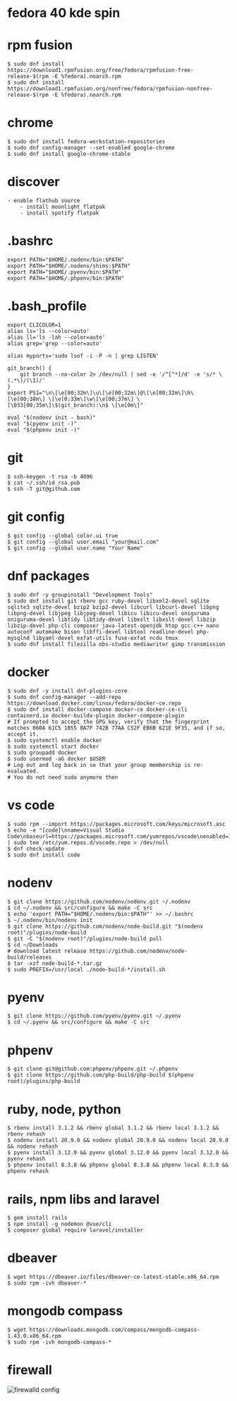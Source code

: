 
# fedora 40 kde spin

# rpm fusion

    $ sudo dnf install https://download1.rpmfusion.org/free/fedora/rpmfusion-free-release-$(rpm -E %fedora).noarch.rpm
    $ sudo dnf install https://download1.rpmfusion.org/nonfree/fedora/rpmfusion-nonfree-release-$(rpm -E %fedora).noarch.rpm

# chrome

    $ sudo dnf install fedora-workstation-repositories
    $ sudo dnf config-manager --set-enabled google-chrome
    $ sudo dnf install google-chrome-stable

# discover

    - enable flathub source
        - install moonlight flatpak
        - install spotify flatpak

# .bashrc

    export PATH="$HOME/.nodenv/bin:$PATH"
    export PATH="$HOME/.nodenv/shims:$PATH"
    export PATH="$HOME/.pyenv/bin:$PATH"
    export PATH="$HOME/.phpenv/bin:$PATH"

# .bash_profile

    export CLICOLOR=1
    alias ls='ls --color=auto'
    alias ll='ls -lah --color=auto'
    alias grep='grep --color=auto'

    alias myports='sudo lsof -i -P -n | grep LISTEN'

    git_branch() {
        git branch --no-color 2> /dev/null | sed -e '/^[^*]/d' -e 's/* \(.*\)/(\1)/'
    }
    export PS1="\n\[\e[00;32m\]\u\[\e[00;32m\]@\[\e[00;32m\]\h\[\e[00;38m\] \[\e[0;33m\]\w\[\e[00;37m\] \[\033[00;35m\]\$(git_branch):\n$ \[\e[0m\]"

    eval "$(nodenv init - bash)"
    eval "$(pyenv init -)"
    eval "$(phpenv init -)"

# git

    $ ssh-keygen -t rsa -b 4096
    $ cat ~/.ssh/id_rsa.pub
    $ ssh -T git@github.com

# git config

    $ git config --global color.ui true
    $ git config --global user.email "your@mail.com"
    $ git config --global user.name "Your Name"

# dnf packages

    $ sudo dnf -y groupinstall "Development Tools"
    $ sudo dnf install git rbenv gcc ruby-devel libxml2-devel sqlite sqlite3 sqlite-devel bzip2 bzip2-devel libcurl libcurl-devel libpng libpng-devel libjpeg libjpeg-devel libicu libicu-devel oniguruma oniguruma-devel libtidy libtidy-devel libxslt libxslt-devel libzip libzip-devel php-cli composer java-latest-openjdk htop gcc-c++ nano autoconf automake bison libffi-devel libtool readline-devel php-mysqlnd libyaml-devel exfat-utils fuse-exfat ncdu tmux
    $ sudo dnf install filezilla obs-studio mediawriter gimp transmission


# docker

    $ sudo dnf -y install dnf-plugins-core
    $ sudo dnf config-manager --add-repo https://download.docker.com/linux/fedora/docker-ce.repo
    $ sudo dnf install docker-compose docker-ce docker-ce-cli containerd.io docker-buildx-plugin docker-compose-plugin
    # If prompted to accept the GPG key, verify that the fingerprint matches 060A 61C5 1B55 8A7F 742B 77AA C52F EB6B 621E 9F35, and if so, accept it.
    $ sudo systemctl enable docker
    $ sudo systemctl start docker
    $ sudo groupadd docker
    $ sudo usermod -aG docker $USER
    # Log out and log back in so that your group membership is re-evaluated.
    # You do not need sudo anymore then

# vs code

    $ sudo rpm --import https://packages.microsoft.com/keys/microsoft.asc
    $ echo -e "[code]\nname=Visual Studio Code\nbaseurl=https://packages.microsoft.com/yumrepos/vscode\nenabled=1\ngpgcheck=1\ngpgkey=https://packages.microsoft.com/keys/microsoft.asc" | sudo tee /etc/yum.repos.d/vscode.repo > /dev/null
    $ dnf check-update
    $ sudo dnf install code

# nodenv

    $ git clone https://github.com/nodenv/nodenv.git ~/.nodenv
    $ cd ~/.nodenv && src/configure && make -C src
    $ echo 'export PATH="$HOME/.nodenv/bin:$PATH"' >> ~/.bashrc
    $ ~/.nodenv/bin/nodenv init
    $ git clone https://github.com/nodenv/node-build.git "$(nodenv root)"/plugins/node-build
    $ git -C "$(nodenv root)"/plugins/node-build pull
    $ cd ~/Downloads
    # download latest release https://github.com/nodenv/node-build/releases
    $ tar -xzf node-build-*.tar.gz
    $ sudo PREFIX=/usr/local ./node-build-*/install.sh

# pyenv

    $ git clone https://github.com/pyenv/pyenv.git ~/.pyenv
    $ cd ~/.pyenv && src/configure && make -C src

# phpenv

    $ git clone git@github.com:phpenv/phpenv.git ~/.phpenv
    $ git clone https://github.com/php-build/php-build $(phpenv root)/plugins/php-build

# ruby, node, python

    $ rbenv install 3.1.2 && rbenv global 3.1.2 && rbenv local 3.1.2 && rbenv rehash
    $ nodenv install 20.9.0 && nodenv global 20.9.0 && nodenv local 20.9.0 && nodenv rehash
    $ pyenv install 3.12.0 && pyenv global 3.12.0 && pyenv local 3.12.0 && pyenv rehash
    $ phpenv install 8.3.8 && phpenv global 8.3.8 && phpenv local 8.3.8 && phpenv rehash

# rails, npm libs and laravel

    $ gem install rails
    $ npm install -g nodemon @vue/cli
    $ composer global require laravel/installer

# dbeaver

    $ wget https://dbeaver.io/files/dbeaver-ce-latest-stable.x86_64.rpm
    $ sudo rpm -ivh dbeaver-*

# mongodb compass

    $ wget https://downloads.mongodb.com/compass/mongodb-compass-1.43.0.x86_64.rpm
    $ sudo rpm -ivh mongodb-compass-*

# firewall
![firewalld config](https://github.com/ek926m/dotfiles/edit/main/firewalld.png)

